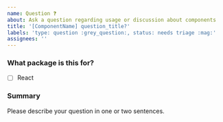 ```yaml
---
name: Question ❓
about: Ask a question regarding usage or discussion about components
title: '[ComponentName] question_title?'
labels: 'type: question :grey_question:, status: needs triage :mag:'
assignees: ''
---
```


<!--

Hi there! 👋 Hope everything is going okay using the Carbon add-ons for
Watson IoT components. It looks like you might have a question
about our work, so we wanted to share a couple resources that you could
use if you haven't tried them yet 🙂

If you're an IBMer, we have a couple of Slack channels available across all IBM
Workspaces:

- #iot-pal for questions about the Watson IoT Pattern and Asset Library (PAL)
- #iot-pal-components for questions about components, usage of this repository

If these resources don't work out, help us out by filling in the details below.

-->

### What package is this for?

- [ ] React

### Summary

Please describe your question in one or two sentences.
